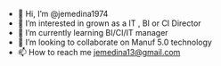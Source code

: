 - 👋 Hi, I’m @jemedina1974
- 👀 I’m interested in grown as a IT , BI or CI Director
- 🌱 I’m currently learning  BI/CI/IT manager
- 💞️ I’m looking to collaborate on Manuf 5.0 technology
- 📫 How to reach me jemedina13@gmail.com

<!---
jemedina1974/jemedina1974 is a ✨ special ✨ repository because its `README.md` (this file) appears on your GitHub profile.
You can click the Preview link to take a look at your changes.
--->
